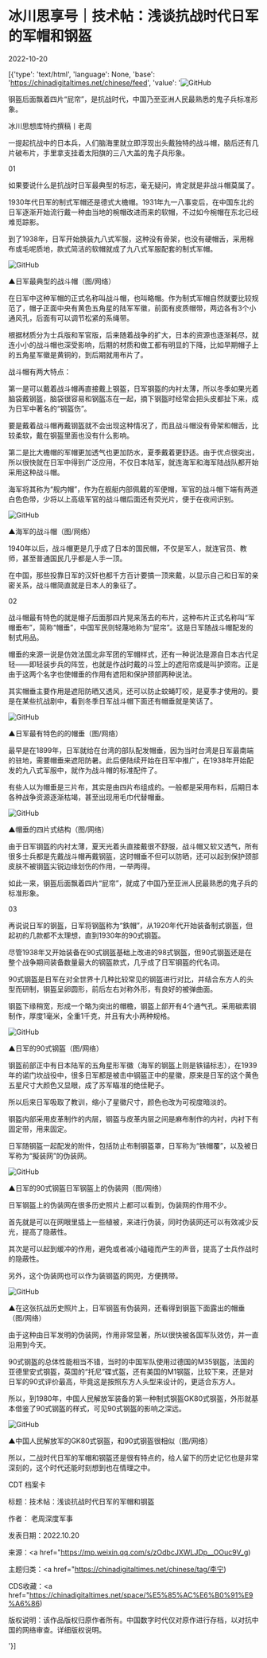 # 冰川思享号｜技术帖：浅谈抗战时代日军的军帽和钢盔

2022-10-20

[{'type': 'text/html', 'language': None, 'base': 'https://chinadigitaltimes.net/chinese/feed', 'value': '![GitHub](https://chinadigitaltimes.net/chinese/files/2022/10/post-688681-63510e95be99e.)

钢盔后面飘着四片“屁帘”，是抗战时代，中国乃至亚洲人民最熟悉的鬼子兵标准形象。

冰川思想库特约撰稿丨老周

一提起抗战中的日本兵，人们脑海里就立即浮现出头戴独特的战斗帽，脑后还有几片破布片，手里拿支挂着太阳旗的三八大盖的鬼子兵形象。

01

如果要说什么是抗战时日军最典型的标志，毫无疑问，肯定就是非战斗帽莫属了。

1930年代日军的制式军帽还是德式大檐帽。1931年九一八事变后，在中国东北的日军逐渐开始流行戴一种由当地的椀帽改进而来的软帽，不过如今椀帽在东北已经难觅踪影。

到了1938年，日军开始换装九八式军服，这种没有骨架，也没有硬帽舌，采用棉布或毛呢质地，款式简洁的软帽就成了九八式军服配套的制式军帽。

![GitHub](https://chinadigitaltimes.net/chinese/files/2022/10/post-688681-63510e95c4b2b.)

▲日军最典型的战斗帽（图/网络）

在日军中这种军帽的正式名称叫战斗帽，也叫略帽。作为制式军帽自然就要比较规范了，帽子正面中央有黄色五角星的陆军军徽，前面有皮质帽带，两边各有3个小通风孔，后面有可以调节松紧的系绳带。

根据材质分为士兵版和军官版，后来随着战争的扩大，日本的资源也逐渐耗尽，就连小小的战斗帽也深受影响，后期的材质和做工都有明显的下降，比如早期帽子上的五角星军徽是黄铜的，到后期就用布片了。

战斗帽有两大特点：

第一是可以戴着战斗帽再直接戴上钢盔，日军钢盔的内衬太薄，所以冬季如果光着脑袋戴钢盔，脑袋很容易和钢盔冻在一起，摘下钢盔时经常会把头皮都扯下来，成为日军中著名的“钢盔伤”。

要是戴着战斗帽再戴钢盔就不会出现这种情况了，而且战斗帽没有骨架和帽舌，比较柔软，戴在钢盔里面也没有什么影响。

第二是比大檐帽的军帽更加透气也更加防水，夏季戴着更舒适。由于优点很突出，所以很快就在日军中得到广泛应用，不仅日本陆军，就连海军和海军陆战队都开始采用这种战斗帽。

海军将其称为“舰内帽”，作为在舰艇内部佩戴的军便帽，军官的战斗帽下端有两道白色色带，少将以上高级军官的战斗帽后面还有荧光片，便于在夜间识别。

![GitHub](https://chinadigitaltimes.net/chinese/files/2022/10/post-688681-63510e95cc205.)

▲海军的战斗帽（图/网络）

1940年以后，战斗帽更是几乎成了日本的国民帽，不仅是军人，就连官员、教师，甚至普通国民几乎都是人手一顶。

在中国，那些投靠日军的汉奸也都千方百计要搞一顶来戴，以显示自己和日军的亲密关系，战斗帽简直就是日本人的象征了。

02

战斗帽最有特色的就是帽子后面那四片晃来荡去的布片，这种布片正式名称叫“军帽垂布”，简称“帽垂”，中国军民则轻蔑地称为“屁帘”。这是日军随战斗帽配发的制式用品。

帽垂的来源一说是仿效法国北非军团的军帽样式，还有一种说法是源自日本古代足轻——即轻装步兵的阵笠，也就是作战时戴的斗笠上的遮阳帘或是叫护颈帘。正是由于这两个名字也使帽垂的作用有遮阳和保护颈部两种说法。

其实帽垂主要作用是遮阳防晒又透风，还可以防止蚊蝇叮咬，是夏季才使用的。要是在某些抗战剧中，看到冬季日军战斗帽下面还有帽垂就是笑话了。

![GitHub](https://chinadigitaltimes.net/chinese/files/2022/10/post-688681-63510e95d351d.)

▲日军最有特色的的帽垂（图/网络）

最早是在1899年，日军就给在台湾的部队配发帽垂，因为当时台湾是日军最南端的驻地，需要帽垂来遮阳防暑。此后便陆续开始在日军中推广，在1938年开始配发的九八式军服中，就作为战斗帽的标准配件了。

有些人以为帽垂是三片布，其实是由四片布组成的。一般都是采用布料，后期日本各种战争资源逐渐枯竭，甚至出现用毛巾代替帽垂。

![GitHub](https://chinadigitaltimes.net/chinese/files/2022/10/post-688681-63510e95db5ec.)

▲帽垂的四片式结构（图/网络）

由于日军钢盔的内衬太薄，夏天光着头直接戴很不舒服，战斗帽又软又透气，所有很多士兵都是先戴战斗帽再戴钢盔，这时帽垂不但可以防晒，还可以起到保护颈部皮肤不被钢盔尖锐边缘划伤的作用，一举两得。

如此一来，钢盔后面飘着四片“屁帘”，就成了中国乃至亚洲人民最熟悉的鬼子兵的标准形象。

03

再说说日军的钢盔，日军将钢盔称为“鉄帽”，从1920年代开始装备制式钢盔，但起初的几款都不太理想，直到1930年的90式钢盔。

尽管1938年又开始装备在90式钢盔基础上改进的98式钢盔，但90式钢盔还是在整个战争期间装备数量最大的钢盔款式，几乎成了日军钢盔的代名词。

90式钢盔是日军在对全世界十几种比较常见的钢盔进行对比，并结合东方人的头型而研制，钢盔呈卵圆形，前后左右对称外形，有良好的被弹曲面。

钢盔下缘稍宽，形成一个略为突出的帽檐，钢盔上部开有4个通气孔。采用碳素钢制作，厚度1毫米，全重1千克，并且有大小两种规格。

![GitHub](https://chinadigitaltimes.net/chinese/files/2022/10/post-688681-63510e95e273e.)

▲日军的90式钢盔（图/网络）

钢盔前部正中有日本陆军的五角星形军徽（海军的钢盔上则是铁锚标志），在1939年的诺门坎战役中，很多日军都是被击中钢盔正中的星徽，原来是日军的这个黄色五星尺寸大颜色又显眼，成了苏军瞄准的绝佳靶子。

所以后来日军吸取了教训，缩小了星徽尺寸，颜色也改为可视度暗淡的。

钢盔内部采用皮革制作的内层，钢盔与皮革内层之间是麻布制作的内衬，内衬下有固定带，用来固定。

日军随钢盔一起配发的附件，包括防止布制钢盔罩，日军称为“铁帽覆”，以及被日军称为“擬装网”的伪装网。

![GitHub](https://chinadigitaltimes.net/chinese/files/2022/10/post-688681-63510e95e935f.)

▲日军的90式钢盔日军钢盔上的伪装网（图/网络）

日军钢盔上的伪装网在很多历史照片上都可以看到，伪装网的作用不少。

首先就是可以在网眼里插上一些植被，来进行伪装，同时伪装网还可以有效减少反光，提高了隐蔽性。

其次是可以起到缓冲的作用，避免或者减小磕碰而产生的声音，提高了士兵作战时的隐蔽性。

另外，这个伪装网也可以作为装钢盔的网兜，方便携带。

![GitHub](https://chinadigitaltimes.net/chinese/files/2022/10/post-688681-63510e96021b0.png)

▲在这张抗战历史照片上，日军钢盔有伪装网，还看得到钢盔下面露出的帽垂（图/网络）

由于这种由日军发明的伪装网，作用非常显著，所以很快被各国军队效仿，并一直沿用到今天。

90式钢盔的总体性能相当不错，当时的中国军队使用过德国的M35钢盔，法国的亚德里安式钢盔，英国的“托尼”碟式盔，还有美国的M1钢盔，比较下来，还是对日军的90式评价最高，毕竟这是按照东方人头型来设计的，更适合东方人。

所以，到1980年，中国人民解放军装备的第一种制式钢盔GK80式钢盔，外形就基本借鉴了90式钢盔的样式，可见90式钢盔的影响之深远。

![GitHub](https://chinadigitaltimes.net/chinese/files/2022/10/post-688681-63510e960b3d1.)

▲中国人民解放军的GK80式钢盔，和90式钢盔很相似（图/网络）

所以，二战时代日军的军帽和钢盔还是很有特点的，给人留下的历史记忆也是非常深刻的，这个时代还能时刻想到也在情理之中。



CDT 档案卡

标题：技术帖：浅谈抗战时代日军的军帽和钢盔

作者： 老周深度军事

发表日期：2022.10.20

来源：<a href="https://mp.weixin.qq.com/s/zOdbcJXWLJDp__OOuc9V_g)

主题归类：<a href="https://chinadigitaltimes.net/chinese/tag/李宁)

CDS收藏：<a href="https://chinadigitaltimes.net/space/%E5%85%AC%E6%B0%91%E9%A6%86)

版权说明：该作品版权归原作者所有。中国数字时代仅对原作进行存档，以对抗中国的网络审查。详细版权说明。



'}]
